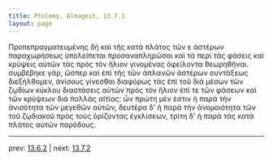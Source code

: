 ```yaml
---
title: Ptolemy, Almagest, 13.7.1
layout: page
---
```


Προπεπραγματευμένης δὴ καὶ τῆς κατὰ πλάτος τῶν ε ἀστέρων παραχωρήσεως ὑπολείπεται προσαναπληρῶσαι καὶ τὰ περὶ τὰς φάσεις καὶ κρύψεις αὐτῶν τὰς πρὸς τὸν ἥλιον γινομένας ὀφείλοντα θεωρηθῆναι. συμβέβηκε γάρ, ὥσπερ καὶ ἐπὶ τῆς τῶν ἀπλανῶν ἀστέρων συντάξεως διεξήλθομεν, ἀνίσους γίνεσθαι διαφόρως τὰς ἐπὶ τοῦ διὰ μέσων τῶν ζῳδίων κύκλου διαστάσεις αὐτῶν πρὸς τὸν ἥλιον ἐπί τε τῶν φάσεων καὶ τῶν κρύψεων διὰ πολλὰς αἰτίας: ὧν πρώτη μέν ἐστιν ἡ παρὰ τὴν ἀνισότητα τῶν μεγεθῶν αὐτῶν, δευτέρα δ' ἡ παρὰ τὴν ἀνομοιότητα τῶν τοῦ ζῳδιακοῦ πρὸς τοὺς ὁρίζοντας ἐγκλίσεων, τρίτη δ' ἡ παρὰ τὰς κατὰ πλάτος αὐτῶν παρόδους. 

---

prev: [13.6.2](../13.6.2/) | next: [13.7.2](../13.7.2/)

